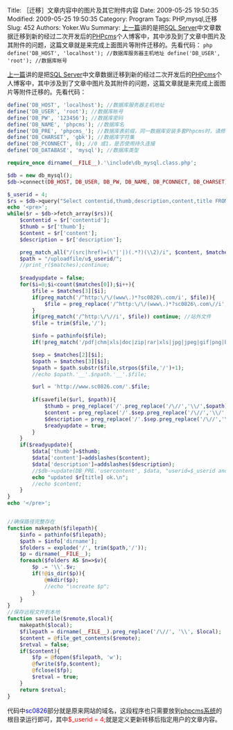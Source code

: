﻿Title: ［迁移］文章内容中的图片及其它附件内容
Date: 2009-05-25 19:50:35
Modified: 2009-05-25 19:50:35
Category: Program
Tags: PHP,mysql,迁移
Slug: 452
Authors: Yoker.Wu
Summary: 
    [上一篇]({filename}/history/451.md)讲的是把[SQL Server](http://www.google.com/search?hl=zh-CN&q=SQL%20Server&client=pub-9809305251274649)中文章数据迁移到新的经过二次开发后的[PHPcms](http://www.phpcms.cn/)个人博客中，其中涉及到了文章中图片及其附件的问题，这篇文章就是来完成上面图片等附件迁移的。先看代码：
    ```php
    define('DB_HOST', 'localhost'); //数据库服务器主机地址
    define('DB_USER', 'root'); //数据库帐号
    ```

[上一篇]({filename}/history/451.md)讲的是把[SQL Server](http://www.google.com/search?hl=zh-CN&q=SQL%20Server&client=pub-9809305251274649)中文章数据迁移到新的经过二次开发后的[PHPcms](http://www.phpcms.cn/)个人博客中，其中涉及到了文章中图片及其附件的问题，这篇文章就是来完成上面图片等附件迁移的。先看代码：

```php
define('DB_HOST', 'localhost'); //数据库服务器主机地址
define('DB_USER', 'root'); //数据库帐号
define('DB_PW', '123456'); //数据库密码
define('DB_NAME', 'phpcms'); //数据库名
define('DB_PRE', 'phpcms_'); //数据库表前缀，同一数据库安装多套Phpcms时，请修改表前缀
define('DB_CHARSET', 'gbk'); //数据库字符集
define('DB_PCONNECT', 0); //0 或1，是否使用持久连接
define('DB_DATABASE', 'mysql'); //数据库类型

require_once dirname(__FILE__).'\include\db_mysql.class.php';

$db = new db_mysql();
$db->connect(DB_HOST, DB_USER, DB_PW, DB_NAME, DB_PCONNECT, DB_CHARSET);

$_userid = 4;
$rs = $db->query("Select contentid,thumb,description,content,title FROM  ".DB_PRE."usercontent Where userid=$_userid");
echo '<pre>';
while($r = $db->fetch_array($rs)){
	$contentid = $r['contentid'];
	$thumb = $r['thumb'];
	$content = $r['content'];
	$description = $r['description'];

	preg_match_all("/(src|href)=(\"|'|)(.*?)(\\2)/i", $content, $matches);
	$path = "/uploadfile/u$_userid/";
	//print_r($matches);continue;
	
	$readyupdate = false;
	for($i=0;$i<count($matches[0]);$i++){
		$file = $matches[3][$i];
		if(preg_match('/^http:\/\/(www\.)*?sc0826\.com/i', $file)){
			$file = preg_replace('/^http:\/\/(www\.)*?sc0826\.com\//i', '', $file);
		}
		if(preg_match('/^http:\/\//i', $file)) continue; //站外文件
		$file = trim($file,'/');

		$info = pathinfo($file);
		if(!preg_match('/pdf|chm|xls|doc|zip|rar|xls|jpg|jpeg|gif|png|bmp/i',$info['extension'])) continue; //非下载类链接

		$sep = $matches[2][$i];
		$opath = $matches[3][$i];
		$npath = $path.substr($file,strpos($file,'/')+1);
		//echo $opath.'__'.$npath.'__'.$file;

		$url = 'http://www.sc0826.com/'.$file;
		
		if(savefile($url, $npath)){
			$thumb = preg_replace('/'.preg_replace('/\//','\\/',$opath).'/i', $npath, $thumb);
			$content = preg_replace('/'.$sep.preg_replace('/\//','\\/',$opath).$sep.'/i', $npath, $content);
			$description = preg_replace('/'.$sep.preg_replace('/\//','\\/',$opath).$sep.'/i', $npath, $description);
			$readyupdate = true;
		}
	}
	if($readyupdate){
		$data['thumb']=$thumb;
		$data['content']=addslashes($content);
		$data['description']=addslashes($description);
		//$db->update(DB_PRE.'usercontent', $data, "userid=$_userid and contentid=$contentid");
		echo "updated $r[title] ok.\n";
		//echo $content;
	}
}
echo '</pre>';


//确保路径完整存在
function makepath($filepath){
	$info = pathinfo($filepath);
	$path = $info['dirname'];
	$folders = explode('/', trim($path,'/'));
	$p = dirname(__FILE__);
	foreach($folders AS $n=>$v){
		$p .= '\\'.$v;
		if(!@is_dir($p)){
			@mkdir($p);
			//echo "\ncreate $p";
		}
	}
}
//保存远程文件到本地
function savefile($remote,$local){
	makepath($local);
	$filepath = dirname(__FILE__).preg_replace('/\//', '\\', $local);
	$content = @file_get_contents($remote);
	$retval = false;
	if($content){
		$fp = @fopen($filepath, 'w');
		@fwrite($fp,$content);
		@fclose($fp);
		$retval = true;
	}
	return $retval;
}
```

代码中<span style="color:Blue">sc0826</span>部分就是原来网站的域名，这段程序也只需要放到[phpcms系统](http://www.google.com/search?hl=zh-CN&q=phpcms%E7%B3%BB%E7%BB%9F&client=pub-9809305251274649)的根目录运行即可，其中<span style="color:Red">$_userid = 4;</span>就是定义更新转移后指定用户的文章内容。